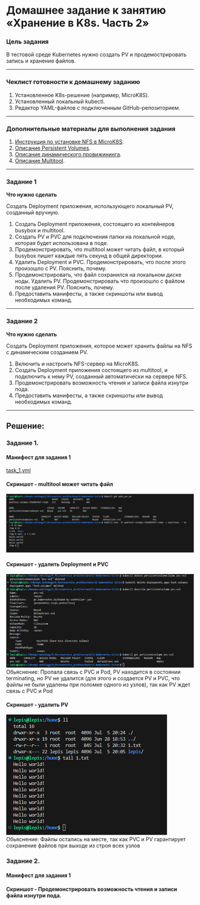 # Домашнее задание к занятию «Хранение в K8s. Часть 2»

### Цель задания

В тестовой среде Kubernetes нужно создать PV и продемострировать запись и хранение файлов.

------

### Чеклист готовности к домашнему заданию

1. Установленное K8s-решение (например, MicroK8S).
2. Установленный локальный kubectl.
3. Редактор YAML-файлов с подключенным GitHub-репозиторием.

------

### Дополнительные материалы для выполнения задания

1. [Инструкция по установке NFS в MicroK8S](https://microk8s.io/docs/nfs). 
2. [Описание Persistent Volumes](https://kubernetes.io/docs/concepts/storage/persistent-volumes/). 
3. [Описание динамического провижининга](https://kubernetes.io/docs/concepts/storage/dynamic-provisioning/). 
4. [Описание Multitool](https://github.com/wbitt/Network-MultiTool).

------

### Задание 1

**Что нужно сделать**

Создать Deployment приложения, использующего локальный PV, созданный вручную.

1. Создать Deployment приложения, состоящего из контейнеров busybox и multitool.
2. Создать PV и PVC для подключения папки на локальной ноде, которая будет использована в поде.
3. Продемонстрировать, что multitool может читать файл, в который busybox пишет каждые пять секунд в общей директории. 
4. Удалить Deployment и PVC. Продемонстрировать, что после этого произошло с PV. Пояснить, почему.
5. Продемонстрировать, что файл сохранился на локальном диске ноды. Удалить PV.  Продемонстрировать что произошло с файлом после удаления PV. Пояснить, почему.
5. Предоставить манифесты, а также скриншоты или вывод необходимых команд.

------

### Задание 2

**Что нужно сделать**

Создать Deployment приложения, которое может хранить файлы на NFS с динамическим созданием PV.

1. Включить и настроить NFS-сервер на MicroK8S.
2. Создать Deployment приложения состоящего из multitool, и подключить к нему PV, созданный автоматически на сервере NFS.
3. Продемонстрировать возможность чтения и записи файла изнутри пода. 
4. Предоставить манифесты, а также скриншоты или вывод необходимых команд.

------
## Решение:  
### Задание 1. 
#### Манифест для задания 1  
[task_1.yml](https://github.com/Lepisok/devops-netology/blob/main/4_Microservice_architecture/11-kubernetes-11/src/task_1.yml)  
#### Скриншот - multitool может читать файл  
![img_1.png](https://github.com/Lepisok/devops-netology/blob/main/4_Microservice_architecture/11-kubernetes-11/img/img_1.png)  
#### Скриншот - удалить Deployment и PVC  
![img_2.png](https://github.com/Lepisok/devops-netology/blob/main/4_Microservice_architecture/11-kubernetes-11/img/img_2.png)  
Обьяснение:  Пропала связь с PVC и Pod, PV находится в состоянии terminating, но PV не удалится (для этого и создается PV и PVC, что файлы не были удалены при поломке одного из узлов), так как PV ждет связь с PVC и Pod 
#### Скриншот - удалить PV  
![img_3.png](https://github.com/Lepisok/devops-netology/blob/main/4_Microservice_architecture/11-kubernetes-11/img/img_3.png)  
Обьяснение: Файлы остались на месте, так как PVC и PV гарантирует сохранение файлов при выходе из строя всех узлов  

### Задание 2.  
#### Манифест для задания 1 

#### Скриншот - Продемонстрировать возможность чтения и записи файла изнутри пода. 